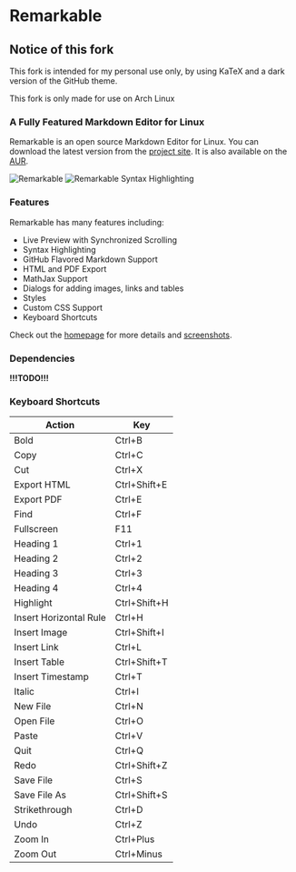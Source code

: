 # Remarkable

## Notice of this fork

This fork is intended for my personal use only, by using KaTeX and a dark version of the GitHub theme.

This fork is only made for use on Arch Linux

### A Fully Featured Markdown Editor for Linux

Remarkable is an open source Markdown Editor for Linux.
You can download the latest version from the [project site](https://remarkableapp.github.io/linux.html).
It is also available on the [AUR](https://aur.archlinux.org/packages/remarkable/).

![Remarkable](http://remarkableapp.github.io/images/main_screenshot.png)
![Remarkable Syntax Highlighting](http://remarkableapp.github.io/images/syntax_highlighting.png)

### Features

Remarkable has many features including:

- Live Preview with Synchronized Scrolling
- Syntax Highlighting
- GitHub Flavored Markdown Support
- HTML and PDF Export
- MathJax Support
- Dialogs for adding images, links and tables
- Styles
- Custom CSS Support
- Keyboard Shortcuts

Check out the [homepage](https://remarkableapp.github.io/linux.html) for more details and [screenshots](https://remarkableapp.github.io/linux/screenshots.html).

### Dependencies

**!!!TODO!!!**

### Keyboard Shortcuts


|Action|Key|
|--|--|
|Bold|Ctrl+B|
|Copy|Ctrl+C|
|Cut|Ctrl+X|
|Export HTML|Ctrl+Shift+E|
|Export PDF|Ctrl+E|
|Find|Ctrl+F|
|Fullscreen|F11|
|Heading 1|Ctrl+1|
|Heading 2|Ctrl+2|
|Heading 3|Ctrl+3|
|Heading 4|Ctrl+4|
|Highlight|Ctrl+Shift+H|
|Insert Horizontal Rule|Ctrl+H|
|Insert Image|Ctrl+Shift+I|
|Insert Link|Ctrl+L|
|Insert Table|Ctrl+Shift+T|
|Insert Timestamp|Ctrl+T|
|Italic|Ctrl+I|
|New File|Ctrl+N|
|Open File|Ctrl+O|
|Paste|Ctrl+V|
|Quit|Ctrl+Q|
|Redo|Ctrl+Shift+Z|
|Save File|Ctrl+S|
|Save File As|Ctrl+Shift+S|
|Strikethrough|Ctrl+D|
|Undo|Ctrl+Z|
|Zoom In|Ctrl+Plus|
|Zoom Out|Ctrl+Minus|
